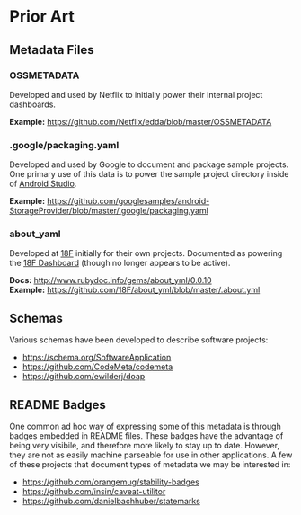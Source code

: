 # Prior Art

## Metadata Files

### OSSMETADATA

Developed and used by Netflix to initially power their internal project dashboards.

**Example:** <https://github.com/Netflix/edda/blob/master/OSSMETADATA>

### .google/packaging.yaml

Developed and used by Google to document and package sample projects.  One
primary use of this data is to power the sample project directory inside of
[Android Studio](https://developer.android.com/studio/).

**Example:** <https://github.com/googlesamples/android-StorageProvider/blob/master/.google/packaging.yaml>

### about_yaml

Developed at [18F](https://18f.gsa.gov) initially for their own projects.
Documented as powering the [18F Dashboard](https://18f.gsa.gov/dashboard)
(though no longer appears to be active).

**Docs:** <http://www.rubydoc.info/gems/about_yml/0.0.10>  
**Example:** <https://github.com/18F/about_yml/blob/master/.about.yml>

## Schemas

Various schemas have been developed to describe software projects:

 - https://schema.org/SoftwareApplication
 - https://github.com/CodeMeta/codemeta
 - https://github.com/ewilderj/doap

## README Badges

One common ad hoc way of expressing some of this metadata is through badges
embedded in README files.  These badges have the advantage of being very
visibile, and therefore more likely to stay up to date.  However, they are not
as easily machine parseable for use in other applications.  A few of these
projects that document types of metadata we may be interested in:

 - <https://github.com/orangemug/stability-badges>
 - <https://github.com/insin/caveat-utilitor>
 - <https://github.com/danielbachhuber/statemarks>
